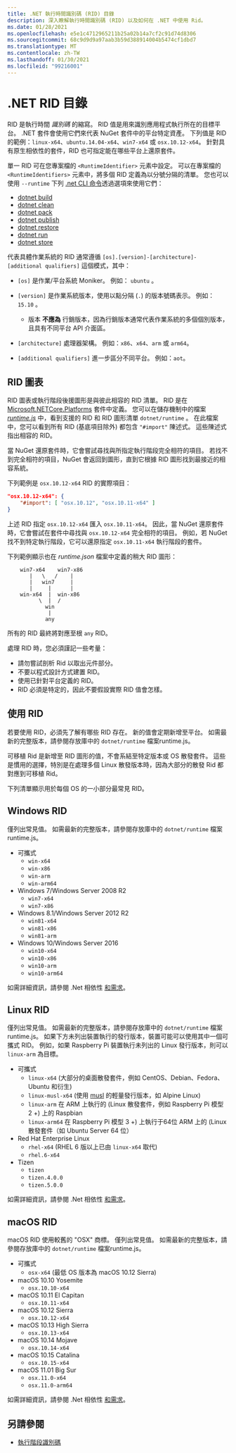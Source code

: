 ```yaml
---
title: .NET 執行時間識別碼 (RID) 目錄
description: 深入瞭解執行時間識別碼 (RID) 以及如何在 .NET 中使用 Rid。
ms.date: 01/28/2021
ms.openlocfilehash: e5e1c4712965211b25a02b14a7cf2c91d74d8306
ms.sourcegitcommit: 68c9d9d9a97aab3b59d388914004b5474cf1dbd7
ms.translationtype: MT
ms.contentlocale: zh-TW
ms.lasthandoff: 01/30/2021
ms.locfileid: "99216001"
---
```

# <a name="net-rid-catalog"></a>.NET RID 目錄

RID 是執行時間 *識別碼* 的縮寫。 RID 值是用來識別應用程式執行所在的目標平台。
.NET 套件會使用它們來代表 NuGet 套件中的平台特定資產。 下列值是 RID 的範例：`linux-x64`、`ubuntu.14.04-x64`、`win7-x64` 或 `osx.10.12-x64`。
針對具有原生相依性的套件，RID 也可指定能在哪些平台上還原套件。

單一 RID 可在您專案檔的 `<RuntimeIdentifier>` 元素中設定。 可以在專案檔的 `<RuntimeIdentifiers>` 元素中，將多個 RID 定義為以分號分隔的清單。 您也可以使用 `--runtime` 下列 [.net CLI 命令](./tools/index.md)透過選項來使用它們：

- [dotnet build](./tools/dotnet-build.md)
- [dotnet clean](./tools/dotnet-clean.md)
- [dotnet pack](./tools/dotnet-pack.md)
- [dotnet publish](./tools/dotnet-publish.md)
- [dotnet restore](./tools/dotnet-restore.md)
- [dotnet run](./tools/dotnet-run.md)
- [dotnet store](./tools/dotnet-store.md)

代表具體作業系統的 RID 通常遵循 `[os].[version]-[architecture]-[additional qualifiers]` 這個模式，其中：

- `[os]` 是作業/平台系統 Moniker。 例如： `ubuntu` 。

- `[version]` 是作業系統版本，使用以點分隔 (`.`) 的版本號碼表示。 例如： `15.10` 。

  - 版本 **不應為** 行銷版本，因為行銷版本通常代表作業系統的多個個別版本，且具有不同平台 API 介面區。

- `[architecture]` 處理器架構。 例如：`x86`、`x64`、`arm` 或 `arm64`。

- `[additional qualifiers]` 進一步區分不同平台。 例如：`aot`。

## <a name="rid-graph"></a>RID 圖表

RID 圖表或執行階段後援圖形是與彼此相容的 RID 清單。 RID 是在 [Microsoft.NETCore.Platforms](https://www.nuget.org/packages/Microsoft.NETCore.Platforms/) 套件中定義。 您可以在儲存機制中的檔案 [*runtime.js*](https://github.com/dotnet/runtime/blob/master/src/libraries/Microsoft.NETCore.Platforms/pkg/runtime.json) 中，看到支援的 RID 和 RID 圖形清單 `dotnet/runtime` 。 在此檔案中，您可以看到所有 RID (基底項目除外) 都包含 `"#import"` 陳述式。 這些陳述式指出相容的 RID。

當 NuGet 還原套件時，它會嘗試尋找與所指定執行階段完全相符的項目。
若找不到完全相符的項目，NuGet 會返回到圖形，直到它根據 RID 圖形找到最接近的相容系統。

下列範例是 `osx.10.12-x64` RID 的實際項目：

```json
"osx.10.12-x64": {
    "#import": [ "osx.10.12", "osx.10.11-x64" ]
}
```

上述 RID 指定 `osx.10.12-x64` 匯入 `osx.10.11-x64`。 因此，當 NuGet 還原套件時，它會嘗試在套件中尋找與 `osx.10.12-x64` 完全相符的項目。 例如，若 NuGet 找不到特定執行階段，它可以還原指定 `osx.10.11-x64` 執行階段的套件。

下列範例顯示也在 *runtime.json* 檔案中定義的稍大 RID 圖形：

```
    win7-x64    win7-x86
       |   \   /    |
       |   win7     |
       |     |      |
    win-x64  |  win-x86
          \  |  /
            win
             |
            any
```

所有的 RID 最終將對應至根 `any` RID。

處理 RID 時，您必須謹記一些考量：

- 請勿嘗試剖析 Rid 以取出元件部分。
- 不要以程式設計方式建置 RID。
- 使用已針對平台定義的 RID。
- RID 必須是特定的，因此不要假設實際 RID 值會怎樣。

## <a name="using-rids"></a>使用 RID

若要使用 RID，必須先了解有哪些 RID 存在。 新的值會定期新增至平台。
如需最新的完整版本，請[](https://github.com/dotnet/runtime/blob/master/src/libraries/Microsoft.NETCore.Platforms/pkg/runtime.json)參閱存放庫中的 `dotnet/runtime` 檔案runtime.js。

可移植 Rid 是新增至 RID 圖形的值，不會系結至特定版本或 OS 散發套件。 這些是慣用的選擇，特別是在處理多個 Linux 散發版本時，因為大部分的散發 Rid 都對應到可移植 Rid。

下列清單顯示用於每個 OS 的一小部分最常見 RID。

## <a name="windows-rids"></a>Windows RID

僅列出常見值。 如需最新的完整版本，請[](https://github.com/dotnet/runtime/blob/master/src/libraries/Microsoft.NETCore.Platforms/pkg/runtime.json)參閱存放庫中的 `dotnet/runtime` 檔案runtime.js。

- 可攜式
  - `win-x64`
  - `win-x86`
  - `win-arm`
  - `win-arm64`
- Windows 7/Windows Server 2008 R2
  - `win7-x64`
  - `win7-x86`
- Windows 8.1/Windows Server 2012 R2
  - `win81-x64`
  - `win81-x86`
  - `win81-arm`
- Windows 10/Windows Server 2016
  - `win10-x64`
  - `win10-x86`
  - `win10-arm`
  - `win10-arm64`

如需詳細資訊，請參閱 .Net 相依性 [和需求](./install/windows.md#dependencies)。

## <a name="linux-rids"></a>Linux RID

僅列出常見值。 如需最新的完整版本，請[](https://github.com/dotnet/runtime/blob/master/src/libraries/Microsoft.NETCore.Platforms/pkg/runtime.json)參閱存放庫中的 `dotnet/runtime` 檔案runtime.js。 如果下方未列出裝置執行的發行版本，裝置可能可以使用其中一個可攜式 RID。 例如，如果 Raspberry Pi 裝置執行未列出的 Linux 發行版本，則可以 `linux-arm` 為目標。

- 可攜式
  - `linux-x64` (大部分的桌面散發套件，例如 CentOS、Debian、Fedora、Ubuntu 和衍生) 
  - `linux-musl-x64` (使用 [musl](https://wiki.musl-libc.org/projects-using-musl.html) 的輕量發行版本，如 Alpine Linux)
  - `linux-arm` 在 ARM 上執行的 (Linux 散發套件，例如 Raspberry Pi 模型 2 +) 上的 Raspbian
  - `linux-arm64` 在 Raspberry Pi 模型 3 +) 上執行于64位 ARM 上的 (Linux 散發套件（如 Ubuntu Server 64 位）
- Red Hat Enterprise Linux
  - `rhel-x64` (RHEL 6 版以上已由 `linux-x64` 取代)
  - `rhel.6-x64`
- Tizen
  - `tizen`
  - `tizen.4.0.0`
  - `tizen.5.0.0`

如需詳細資訊，請參閱 .Net 相依性 [和需求](./install/linux.md)。

## <a name="macos-rids"></a>macOS RID

macOS RID 使用較舊的 "OSX" 商標。 僅列出常見值。 如需最新的完整版本，請[](https://github.com/dotnet/runtime/blob/master/src/libraries/Microsoft.NETCore.Platforms/pkg/runtime.json)參閱存放庫中的 `dotnet/runtime` 檔案runtime.js。

- 可攜式
  - `osx-x64` (最低 OS 版本為 macOS 10.12 Sierra)
- macOS 10.10  Yosemite
  - `osx.10.10-x64`
- macOS 10.11 El Capitan
  - `osx.10.11-x64`
- macOS 10.12 Sierra
  - `osx.10.12-x64`
- macOS 10.13 High Sierra
  - `osx.10.13-x64`
- macOS 10.14 Mojave
  - `osx.10.14-x64`
- macOS 10.15 Catalina
  - `osx.10.15-x64`
- macOS 11.01 Big Sur
  - `osx.11.0-x64`
  - `osx.11.0-arm64`

如需詳細資訊，請參閱 .Net 相依性 [和需求](./install/macos.md#dependencies)。

## <a name="see-also"></a>另請參閱

- [執行階段識別碼](https://github.com/dotnet/runtime/blob/master/src/libraries/Microsoft.NETCore.Platforms/readme.md)
